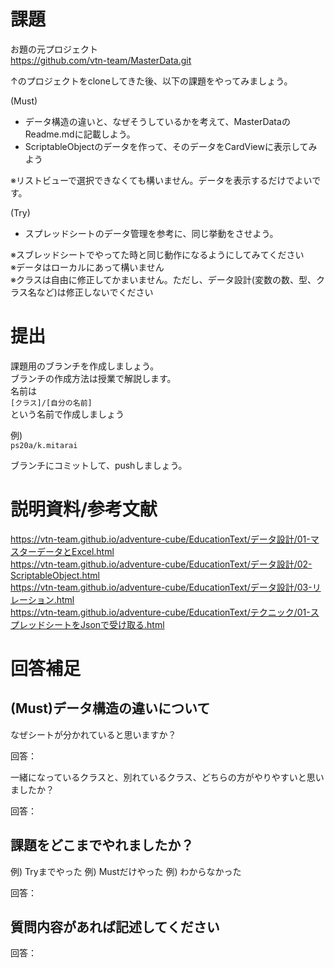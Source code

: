 # 課題

お題の元プロジェクト  
https://github.com/vtn-team/MasterData.git

↑のプロジェクトをcloneしてきた後、以下の課題をやってみましょう。  

(Must)
- データ構造の違いと、なぜそうしているかを考えて、MasterDataのReadme.mdに記載しよう。  
- ScriptableObjectのデータを作って、そのデータをCardViewに表示してみよう  

※リストビューで選択できなくても構いません。データを表示するだけでよいです。  

(Try)
- スプレッドシートのデータ管理を参考に、同じ挙動をさせよう。

※スブレッドシートでやってた時と同じ動作になるようにしてみてください  
※データはローカルにあって構いません  
※クラスは自由に修正してかまいません。ただし、データ設計(変数の数、型、クラス名など)は修正しないでください  


# 提出
課題用のブランチを作成しましょう。  
ブランチの作成方法は授業で解説します。  
名前は  
```[クラス]/[自分の名前]```  
という名前で作成しましょう  

例)  
```ps20a/k.mitarai```

ブランチにコミットして、pushしましょう。  


# 説明資料/参考文献
https://vtn-team.github.io/adventure-cube/EducationText/データ設計/01-マスターデータとExcel.html  
https://vtn-team.github.io/adventure-cube/EducationText/データ設計/02-ScriptableObject.html  
https://vtn-team.github.io/adventure-cube/EducationText/データ設計/03-リレーション.html  
https://vtn-team.github.io/adventure-cube/EducationText/テクニック/01-スプレッドシートをJsonで受け取る.html  

# 回答補足
## (Must)データ構造の違いについて
なぜシートが分かれていると思いますか？  

回答：  

一緒になっているクラスと、別れているクラス、どちらの方がやりやすいと思いましたか？  

回答：  


## 課題をどこまでやれましたか？
例) Tryまでやった
例) Mustだけやった
例) わからなかった

回答：

## 質問内容があれば記述してください
回答：
